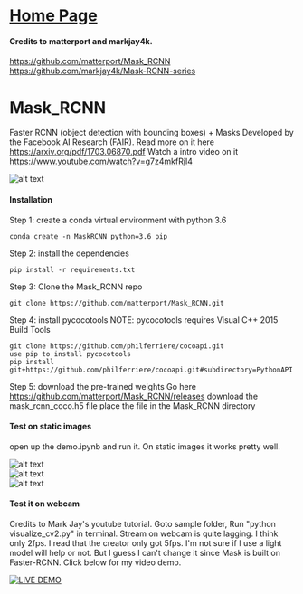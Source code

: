 # [Home Page](https://noelcodes.github.io/)

#### Credits to matterport and markjay4k.
https://github.com/matterport/Mask_RCNN
https://github.com/markjay4k/Mask-RCNN-series

# Mask_RCNN
Faster RCNN (object detection with bounding boxes) + Masks
Developed by the Facebook AI Research (FAIR).
Read more on it here https://arxiv.org/pdf/1703.06870.pdf
Watch a intro video on it https://www.youtube.com/watch?v=g7z4mkfRjI4

![alt text](https://i.imgur.com/u1TkBuf.jpg)   

#### Installation
Step 1: create a conda virtual environment with python 3.6
```
conda create -n MaskRCNN python=3.6 pip
```
Step 2: install the dependencies
```
pip install -r requirements.txt
```

Step 3: Clone the Mask_RCNN repo
```
git clone https://github.com/matterport/Mask_RCNN.git
```
Step 4: install pycocotools
NOTE: pycocotools requires Visual C++ 2015 Build Tools
```
git clone https://github.com/philferriere/cocoapi.git
use pip to install pycocotools
pip install git+https://github.com/philferriere/cocoapi.git#subdirectory=PythonAPI
```
Step 5: download the pre-trained weights
Go here https://github.com/matterport/Mask_RCNN/releases
download the mask_rcnn_coco.h5 file
place the file in the Mask_RCNN directory

#### Test on static images
open up the demo.ipynb and run it.
On static images it works pretty well.

![alt text](https://i.imgur.com/5gxZwCw.png)   
![alt text](https://i.imgur.com/IbU73eX.png)   
![alt text](https://i.imgur.com/4WhUnhf.png)   

#### Test it on webcam
Credits to Mark Jay's youtube tutorial. 
Goto sample folder, Run "python visualize_cv2.py" in terminal.
Stream on webcam is quite lagging. I think only 2fps. I read that the creator only got 5fps. I'm not sure if I use a light model will help or not. But I guess I can't change it since Mask is built on Faster-RCNN.
Click below for my video demo.

[![LIVE DEMO](https://i.imgur.com/mUoP1J1.jpg)](https://youtu.be/_I44RHIIe2A)  


